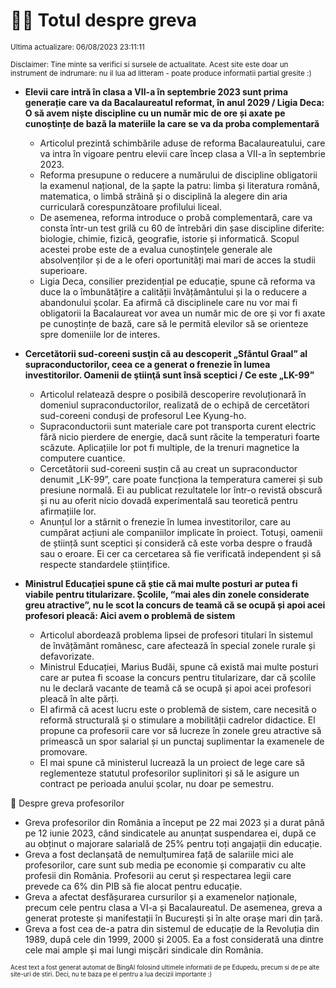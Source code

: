# 👩‍🏫 Totul despre greva
<sub>Ultima actualizare: 06/08/2023 23:11:11</sub>

<sub>Disclaimer: Tine minte sa verifici si sursele de actualitate. Acest site este doar un instrument de indrumare: nu il lua ad litteram - poate produce informatii partial gresite :)</sub>

- **Elevii care intră în clasa a VII-a în septembrie 2023 sunt prima generație care va da Bacalaureatul reformat, în anul 2029 / Ligia Deca: O să avem niște discipline cu un număr mic de ore și axate pe cunoștințe de bază la materiile la care se va da proba complementară**
    - Articolul prezintă schimbările aduse de reforma Bacalaureatului, care va intra în vigoare pentru elevii care încep clasa a VII-a în septembrie 2023.
    - Reforma presupune o reducere a numărului de discipline obligatorii la examenul național, de la șapte la patru: limba și literatura română, matematica, o limbă străină și o disciplină la alegere din aria curriculară corespunzătoare profilului liceal.
    - De asemenea, reforma introduce o probă complementară, care va consta într-un test grilă cu 60 de întrebări din șase discipline diferite: biologie, chimie, fizică, geografie, istorie și informatică. Scopul acestei probe este de a evalua cunoștințele generale ale absolvenților și de a le oferi oportunități mai mari de acces la studii superioare.
    - Ligia Deca, consilier prezidențial pe educație, spune că reforma va duce la o îmbunătățire a calității învățământului și la o reducere a abandonului școlar. Ea afirmă că disciplinele care nu vor mai fi obligatorii la Bacalaureat vor avea un număr mic de ore și vor fi axate pe cunoștințe de bază, care să le permită elevilor să se orienteze spre domeniile lor de interes.

- **Cercetătorii sud-coreeni susţin că au descoperit „Sfântul Graal” al supraconductorilor, ceea ce a generat o frenezie în lumea investitorilor. Oamenii de ştiinţă sunt însă sceptici / Ce este „LK-99”**
    - Articolul relatează despre o posibilă descoperire revoluționară în domeniul supraconductorilor, realizată de o echipă de cercetători sud-coreeni conduși de profesorul Lee Kyung-ho.
    - Supraconductorii sunt materiale care pot transporta curent electric fără nicio pierdere de energie, dacă sunt răcite la temperaturi foarte scăzute. Aplicațiile lor pot fi multiple, de la trenuri magnetice la computere cuantice.
    - Cercetătorii sud-coreeni susțin că au creat un supraconductor denumit „LK-99”, care poate funcționa la temperatura camerei și sub presiune normală. Ei au publicat rezultatele lor într-o revistă obscură și nu au oferit nicio dovadă experimentală sau teoretică pentru afirmațiile lor.
    - Anunțul lor a stârnit o frenezie în lumea investitorilor, care au cumpărat acțiuni ale companiilor implicate în proiect. Totuși, oamenii de știință sunt sceptici și consideră că este vorba despre o fraudă sau o eroare. Ei cer ca cercetarea să fie verificată independent și să respecte standardele științifice.

- **Ministrul Educației spune că știe că mai multe posturi ar putea fi viabile pentru titularizare. Școlile, “mai ales din zonele considerate greu atractive”, nu le scot la concurs de teamă că se ocupă și apoi acei profesori pleacă: Aici avem o problemă de sistem**
    - Articolul abordează problema lipsei de profesori titulari în sistemul de învățământ românesc, care afectează în special zonele rurale și defavorizate.
    - Ministrul Educației, Marius Budăi, spune că există mai multe posturi care ar putea fi scoase la concurs pentru titularizare, dar că școlile nu le declară vacante de teamă că se ocupă și apoi acei profesori pleacă în alte părți.
    - El afirmă că acest lucru este o problemă de sistem, care necesită o reformă structurală și o stimulare a mobilității cadrelor didactice. El propune ca profesorii care vor să lucreze în zonele greu atractive să primească un spor salarial și un punctaj suplimentar la examenele de promovare.
    - El mai spune că ministerul lucrează la un proiect de lege care să reglementeze statutul profesorilor suplinitori și să le asigure un contract pe perioada anului școlar, nu doar pe semestru.

🏫 Despre greva profesorilor
- Greva profesorilor din România a început pe 22 mai 2023 și a durat până pe 12 iunie 2023, când sindicatele au anunțat suspendarea ei, după ce au obținut o majorare salarială de 25% pentru toți angajații din educație.
- Greva a fost declanșată de nemulțumirea față de salariile mici ale profesorilor, care sunt sub media pe economie și comparativ cu alte profesii din România. Profesorii au cerut și respectarea legii care prevede ca 6% din PIB să fie alocat pentru educație.
- Greva a afectat desfășurarea cursurilor și a examenelor naționale, precum cele pentru clasa a VI-a și Bacalaureatul. De asemenea, greva a generat proteste și manifestații în București și în alte orașe mari din țară.
- Greva a fost cea de-a patra din sistemul de educație de la Revoluția din 1989, după cele din 1999, 2000 și 2005. Ea a fost considerată una dintre cele mai ample și mai lungi mișcări sindicale din România.


<sub><sub>Acest text a fost generat automat de BingAI folosind ultimele informatii de pe Edupedu, precum si de pe alte site-uri de stiri. Deci, nu te baza pe el pentru a lua decizii importante :)</sub></sub>